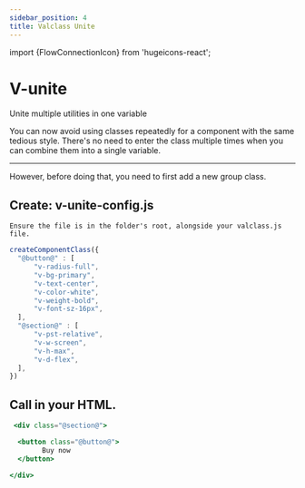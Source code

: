 ```yaml
---
sidebar_position: 4
title: Valclass Unite
---
```


import {FlowConnectionIcon} from 'hugeicons-react';

# V-unite <FlowConnectionIcon className='icon' />

Unite multiple utilities in one variable

You can now avoid using classes repeatedly for a component with the same tedious style. There's no need to enter the class multiple times when you can combine them into a single variable.

---

However, before doing that, you need to first add a new group class.

## Create: v-unite-config.js

`Ensure the file is in the folder's root, alongside your valclass.js file.`

```jsx title="v-unite-config.js"
createComponentClass({
  "@button@" : [
      "v-radius-full",
      "v-bg-primary",
      "v-text-center",
      "v-color-white",
      "v-weight-bold",
      "v-font-sz-16px",
  ],
  "@section@" : [
      "v-pst-relative",
      "v-w-screen",
      "v-h-max",
      "v-d-flex",
  ],
})
```

## Call in your HTML.

``` jsx title="index.html"
 <div class="@section@">

  <button class="@button@">
        Buy now
  </button>

</div>
```